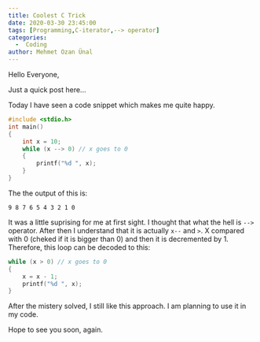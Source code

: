```yaml
---
title: Coolest C Trick
date: 2020-03-30 23:45:00
tags: [Programming,C-iterator,--> operator]
categories:
  -  Coding
author: Mehmet Ozan Ünal
---
```


Hello Everyone,

Just a quick post here...

Today I have seen a code snippet which makes me quite happy.

```cpp
#include <stdio.h>
int main()
{
    int x = 10;
    while (x --> 0) // x goes to 0
    {
        printf("%d ", x);
    }
}
```

The the output of this is:

```
9 8 7 6 5 4 3 2 1 0
```

It was a little suprising for me at first sight. I thought that what the hell is
`-->` operator. After then I understand that it is actually `x--` and `>`. X
compared with 0 (cheked if it is bigger than 0) and then it is decremented by 1.
Therefore, this loop can be decoded to this:

```cpp
while (x > 0) // x goes to 0
{
    x = x - 1;
    printf("%d ", x);
}
```

After the mistery solved, I still like this approach. I am planning to use it in
my code.

Hope to see you soon, again.
